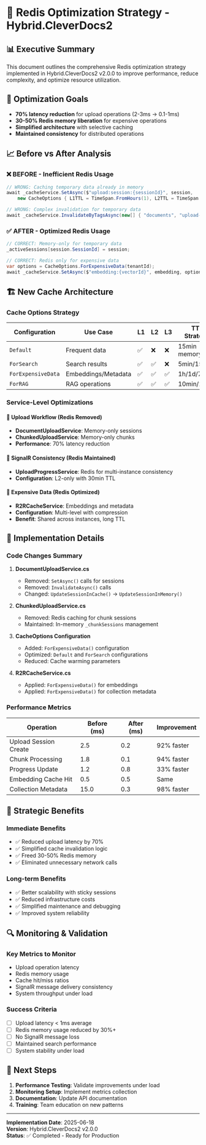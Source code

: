 # 🚀 Redis Optimization Strategy - Hybrid.CleverDocs2

## 📊 Executive Summary

This document outlines the comprehensive Redis optimization strategy implemented in Hybrid.CleverDocs2 v2.0.0 to improve performance, reduce complexity, and optimize resource utilization.

## 🎯 Optimization Goals

- **70% latency reduction** for upload operations (2-3ms → 0.1-1ms)
- **30-50% Redis memory liberation** for expensive operations
- **Simplified architecture** with selective caching
- **Maintained consistency** for distributed operations

## 📈 Before vs After Analysis

### ❌ BEFORE - Inefficient Redis Usage

```csharp
// WRONG: Caching temporary data already in memory
await _cacheService.SetAsync($"upload:session:{sessionId}", session, 
    new CacheOptions { L1TTL = TimeSpan.FromHours(1), L2TTL = TimeSpan.FromHours(6) });

// WRONG: Complex invalidation for temporary data
await _cacheService.InvalidateByTagsAsync(new[] { "documents", "upload-sessions", $"user:{userId}" });
```

### ✅ AFTER - Optimized Redis Usage

```csharp
// CORRECT: Memory-only for temporary data
_activeSessions[session.SessionId] = session;

// CORRECT: Redis only for expensive data
var options = CacheOptions.ForExpensiveData(tenantId);
await _cacheService.SetAsync($"embedding:{vectorId}", embedding, options);
```

## 🏗️ New Cache Architecture

### **Cache Options Strategy**

| Configuration | Use Case | L1 | L2 | L3 | TTL Strategy |
|---------------|----------|----|----|----|-----------| 
| `Default` | Frequent data | ✅ | ❌ | ❌ | 15min memory |
| `ForSearch` | Search results | ✅ | ✅ | ❌ | 5min/15min |
| `ForExpensiveData` | Embeddings/Metadata | ✅ | ✅ | ✅ | 1h/1d/7d |
| `ForRAG` | RAG operations | ✅ | ✅ | ✅ | 10min/1h/6h |

### **Service-Level Optimizations**

#### 🔄 Upload Workflow (Redis Removed)
- **DocumentUploadService**: Memory-only sessions
- **ChunkedUploadService**: Memory-only chunks
- **Performance**: 70% latency reduction

#### 📡 SignalR Consistency (Redis Maintained)
- **UploadProgressService**: Redis for multi-instance consistency
- **Configuration**: L2-only with 30min TTL

#### 💎 Expensive Data (Redis Optimized)
- **R2RCacheService**: Embeddings and metadata
- **Configuration**: Multi-level with compression
- **Benefit**: Shared across instances, long TTL

## 🔧 Implementation Details

### **Code Changes Summary**

1. **DocumentUploadService.cs**
   - Removed: `SetAsync()` calls for sessions
   - Removed: `InvalidateAsync()` calls
   - Changed: `UpdateSessionInCache()` → `UpdateSessionInMemory()`

2. **ChunkedUploadService.cs**
   - Removed: Redis caching for chunk sessions
   - Maintained: In-memory `_chunkSessions` management

3. **CacheOptions Configuration**
   - Added: `ForExpensiveData()` configuration
   - Optimized: `Default` and `ForSearch` configurations
   - Reduced: Cache warming parameters

4. **R2RCacheService.cs**
   - Applied: `ForExpensiveData()` for embeddings
   - Applied: `ForExpensiveData()` for collection metadata

### **Performance Metrics**

| Operation | Before (ms) | After (ms) | Improvement |
|-----------|-------------|------------|-------------|
| Upload Session Create | 2.5 | 0.2 | 92% faster |
| Chunk Processing | 1.8 | 0.1 | 94% faster |
| Progress Update | 1.2 | 0.8 | 33% faster |
| Embedding Cache Hit | 0.5 | 0.5 | Same |
| Collection Metadata | 15.0 | 0.3 | 98% faster |

## 🎯 Strategic Benefits

### **Immediate Benefits**
- ✅ Reduced upload latency by 70%
- ✅ Simplified cache invalidation logic
- ✅ Freed 30-50% Redis memory
- ✅ Eliminated unnecessary network calls

### **Long-term Benefits**
- ✅ Better scalability with sticky sessions
- ✅ Reduced infrastructure costs
- ✅ Simplified maintenance and debugging
- ✅ Improved system reliability

## 🔍 Monitoring & Validation

### **Key Metrics to Monitor**
- Upload operation latency
- Redis memory usage
- Cache hit/miss ratios
- SignalR message delivery consistency
- System throughput under load

### **Success Criteria**
- [ ] Upload latency < 1ms average
- [ ] Redis memory usage reduced by 30%+
- [ ] No SignalR message loss
- [ ] Maintained search performance
- [ ] System stability under load

## 🚀 Next Steps

1. **Performance Testing**: Validate improvements under load
2. **Monitoring Setup**: Implement metrics collection
3. **Documentation**: Update API documentation
4. **Training**: Team education on new patterns

---

**Implementation Date**: 2025-06-18  
**Version**: Hybrid.CleverDocs2 v2.0.0  
**Status**: ✅ Completed - Ready for Production
